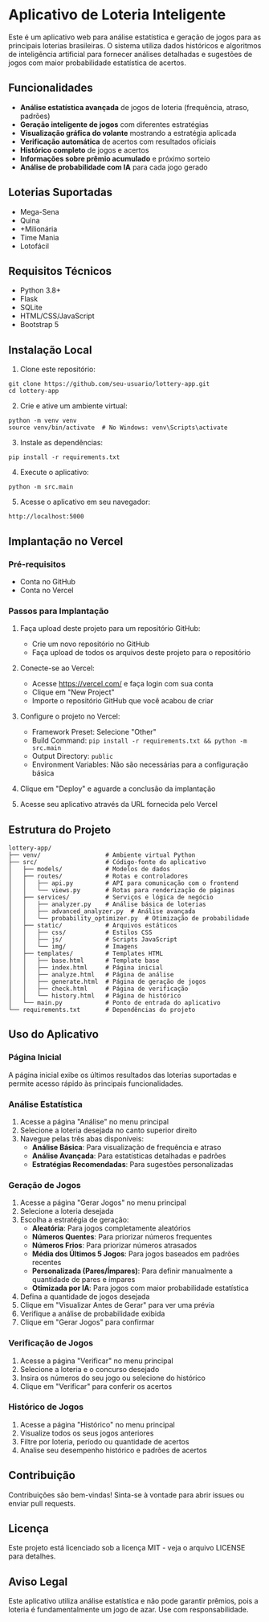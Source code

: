# Aplicativo de Loteria Inteligente

Este é um aplicativo web para análise estatística e geração de jogos para as principais loterias brasileiras. O sistema utiliza dados históricos e algoritmos de inteligência artificial para fornecer análises detalhadas e sugestões de jogos com maior probabilidade estatística de acertos.

## Funcionalidades

- **Análise estatística avançada** de jogos de loteria (frequência, atraso, padrões)
- **Geração inteligente de jogos** com diferentes estratégias
- **Visualização gráfica do volante** mostrando a estratégia aplicada
- **Verificação automática** de acertos com resultados oficiais
- **Histórico completo** de jogos e acertos
- **Informações sobre prêmio acumulado** e próximo sorteio
- **Análise de probabilidade com IA** para cada jogo gerado

## Loterias Suportadas

- Mega-Sena
- Quina
- +Milionária
- Time Mania
- Lotofácil

## Requisitos Técnicos

- Python 3.8+
- Flask
- SQLite
- HTML/CSS/JavaScript
- Bootstrap 5

## Instalação Local

1. Clone este repositório:
```
git clone https://github.com/seu-usuario/lottery-app.git
cd lottery-app
```

2. Crie e ative um ambiente virtual:
```
python -m venv venv
source venv/bin/activate  # No Windows: venv\Scripts\activate
```

3. Instale as dependências:
```
pip install -r requirements.txt
```

4. Execute o aplicativo:
```
python -m src.main
```

5. Acesse o aplicativo em seu navegador:
```
http://localhost:5000
```

## Implantação no Vercel

### Pré-requisitos

- Conta no GitHub
- Conta no Vercel

### Passos para Implantação

1. Faça upload deste projeto para um repositório GitHub:
   - Crie um novo repositório no GitHub
   - Faça upload de todos os arquivos deste projeto para o repositório

2. Conecte-se ao Vercel:
   - Acesse https://vercel.com/ e faça login com sua conta
   - Clique em "New Project"
   - Importe o repositório GitHub que você acabou de criar

3. Configure o projeto no Vercel:
   - Framework Preset: Selecione "Other"
   - Build Command: `pip install -r requirements.txt && python -m src.main`
   - Output Directory: `public`
   - Environment Variables: Não são necessárias para a configuração básica

4. Clique em "Deploy" e aguarde a conclusão da implantação

5. Acesse seu aplicativo através da URL fornecida pelo Vercel

## Estrutura do Projeto

```
lottery-app/
├── venv/                  # Ambiente virtual Python
├── src/                   # Código-fonte do aplicativo
│   ├── models/            # Modelos de dados
│   ├── routes/            # Rotas e controladores
│   │   ├── api.py         # API para comunicação com o frontend
│   │   └── views.py       # Rotas para renderização de páginas
│   ├── services/          # Serviços e lógica de negócio
│   │   ├── analyzer.py    # Análise básica de loterias
│   │   ├── advanced_analyzer.py  # Análise avançada
│   │   └── probability_optimizer.py  # Otimização de probabilidade
│   ├── static/            # Arquivos estáticos
│   │   ├── css/           # Estilos CSS
│   │   ├── js/            # Scripts JavaScript
│   │   └── img/           # Imagens
│   ├── templates/         # Templates HTML
│   │   ├── base.html      # Template base
│   │   ├── index.html     # Página inicial
│   │   ├── analyze.html   # Página de análise
│   │   ├── generate.html  # Página de geração de jogos
│   │   ├── check.html     # Página de verificação
│   │   └── history.html   # Página de histórico
│   └── main.py            # Ponto de entrada do aplicativo
└── requirements.txt       # Dependências do projeto
```

## Uso do Aplicativo

### Página Inicial

A página inicial exibe os últimos resultados das loterias suportadas e permite acesso rápido às principais funcionalidades.

### Análise Estatística

1. Acesse a página "Análise" no menu principal
2. Selecione a loteria desejada no canto superior direito
3. Navegue pelas três abas disponíveis:
   - **Análise Básica**: Para visualização de frequência e atraso
   - **Análise Avançada**: Para estatísticas detalhadas e padrões
   - **Estratégias Recomendadas**: Para sugestões personalizadas

### Geração de Jogos

1. Acesse a página "Gerar Jogos" no menu principal
2. Selecione a loteria desejada
3. Escolha a estratégia de geração:
   - **Aleatória**: Para jogos completamente aleatórios
   - **Números Quentes**: Para priorizar números frequentes
   - **Números Frios**: Para priorizar números atrasados
   - **Média dos Últimos 5 Jogos**: Para jogos baseados em padrões recentes
   - **Personalizada (Pares/Ímpares)**: Para definir manualmente a quantidade de pares e ímpares
   - **Otimizada por IA**: Para jogos com maior probabilidade estatística
4. Defina a quantidade de jogos desejada
5. Clique em "Visualizar Antes de Gerar" para ver uma prévia
6. Verifique a análise de probabilidade exibida
7. Clique em "Gerar Jogos" para confirmar

### Verificação de Jogos

1. Acesse a página "Verificar" no menu principal
2. Selecione a loteria e o concurso desejado
3. Insira os números do seu jogo ou selecione do histórico
4. Clique em "Verificar" para conferir os acertos

### Histórico de Jogos

1. Acesse a página "Histórico" no menu principal
2. Visualize todos os seus jogos anteriores
3. Filtre por loteria, período ou quantidade de acertos
4. Analise seu desempenho histórico e padrões de acertos

## Contribuição

Contribuições são bem-vindas! Sinta-se à vontade para abrir issues ou enviar pull requests.

## Licença

Este projeto está licenciado sob a licença MIT - veja o arquivo LICENSE para detalhes.

## Aviso Legal

Este aplicativo utiliza análise estatística e não pode garantir prêmios, pois a loteria é fundamentalmente um jogo de azar. Use com responsabilidade.

